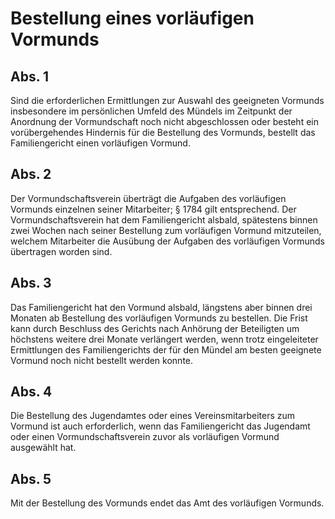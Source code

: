 # Bestellung eines vorläufigen Vormunds



## Abs. 1

 Sind die erforderlichen Ermittlungen zur Auswahl des geeigneten Vormunds insbesondere im persönlichen Umfeld des Mündels im Zeitpunkt der Anordnung der Vormundschaft noch nicht abgeschlossen oder besteht ein vorübergehendes Hindernis für die Bestellung des Vormunds, bestellt das Familiengericht einen vorläufigen Vormund.

## Abs. 2

 Der Vormundschaftsverein überträgt die Aufgaben des vorläufigen Vormunds einzelnen seiner Mitarbeiter; § 1784 gilt entsprechend. Der Vormundschaftsverein hat dem Familiengericht alsbald, spätestens binnen zwei Wochen nach seiner Bestellung zum vorläufigen Vormund mitzuteilen, welchem Mitarbeiter die Ausübung der Aufgaben des vorläufigen Vormunds übertragen worden sind.

## Abs. 3

 Das Familiengericht hat den Vormund alsbald, längstens aber binnen drei Monaten ab Bestellung des vorläufigen Vormunds zu bestellen. Die Frist kann durch Beschluss des Gerichts nach Anhörung der Beteiligten um höchstens weitere drei Monate verlängert werden, wenn trotz eingeleiteter Ermittlungen des Familiengerichts der für den Mündel am besten geeignete Vormund noch nicht bestellt werden konnte.

## Abs. 4

 Die Bestellung des Jugendamtes oder eines Vereinsmitarbeiters zum Vormund ist auch erforderlich, wenn das Familiengericht das Jugendamt oder einen Vormundschaftsverein zuvor als vorläufigen Vormund ausgewählt hat.

## Abs. 5

 Mit der Bestellung des Vormunds endet das Amt des vorläufigen Vormunds. 

